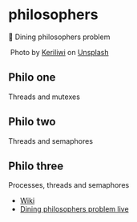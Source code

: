 # philosophers
🍝 Dining philosophers problem

<img srs="img/cover.png" />
<span>Photo by <a href="https://unsplash.com/@keriliwi?utm_source=unsplash&amp;utm_medium=referral&amp;utm_content=creditCopyText">Keriliwi</a> on <a href="https://unsplash.com/s/photos/spaghetti-fork?utm_source=unsplash&amp;utm_medium=referral&amp;utm_content=creditCopyText">Unsplash</a></span>

## Philo one
Threads and mutexes

## Philo two
Threads and semaphores

## Philo three
Processes, threads and semaphores

* [Wiki](https://en.wikipedia.org/wiki/Dining_philosophers_problem)
* [Dining philosophers problem live](https://youtu.be/trdXKhWAGdg)
